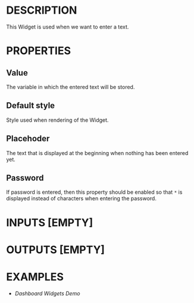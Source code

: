 # DESCRIPTION

This Widget is used when we want to enter a text.

# PROPERTIES

## Value

The variable in which the entered text will be stored.

## Default style

Style used when rendering of the Widget.

## Placehoder

The text that is displayed at the beginning when nothing has been entered yet.

## Password

If password is entered, then this property should be enabled so that `*` is displayed instead of characters when entering the password.

# INPUTS [EMPTY]

# OUTPUTS [EMPTY]

# EXAMPLES

* _Dashboard Widgets Demo_
